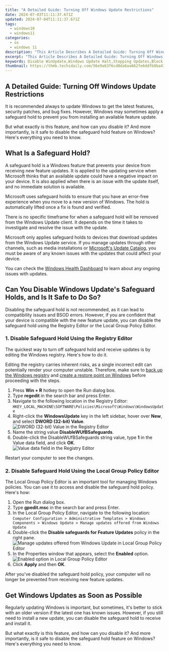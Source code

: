 ```yaml
---
title: "A Detailed Guide: Turning Off Windows Update Restrictions"
date: 2024-07-03T11:11:37.671Z
updated: 2024-07-04T11:11:37.671Z
tags:
  - windows10
  - windows11
categories:
  - os
  - windows 11
description: "This Article Describes A Detailed Guide: Turning Off Windows Update Restrictions"
excerpt: "This Article Describes A Detailed Guide: Turning Off Windows Update Restrictions"
keywords: Disable WinUpdate,Windows Update Halt,Stopping Updates,Block Windows Updates,Unblock Upgrade,Deactivate AutoUpdates,Cease Windows Patches
thumbnail: https://thmb.techidaily.com/56e9a63f6cd0da6aa662fe6ddfb8ba418b2232ba03eb8e75fedd97f8000b9ecc.jpg
---
```


## A Detailed Guide: Turning Off Windows Update Restrictions

 It is recommended always to update Windows to get the latest features, security patches, and bug fixes. However, Windows may sometimes apply a safeguard hold to prevent you from installing an available feature update.

 But what exactly is this feature, and how can you disable it? And more importantly, is it safe to disable the safeguard hold feature on Windows? Here's everything you need to know.

## What Is a Safeguard Hold?

 A safeguard hold is a Windows feature that prevents your device from receiving new feature updates. It is applied to the updating service when Microsoft thinks that an available update could have a negative impact on your device. It is also applied when there is an issue with the update itself, and no immediate solution is available.

 Microsoft uses safeguard holds to ensure that you have an error-free experience when you move to a new version of Windows. The hold is automatically lifted once a fix is found and verified.

 There is no specific timeframe for when a safeguard hold will be removed from the Windows Update client. It depends on the time it takes to investigate and resolve the issue with the update.

 Microsoft only applies safeguard holds to devices that download updates from the Windows Update service. If you manage updates through other channels, such as media installations or [Microsoft's Update Catalog](https://www.makeuseof.com/tag/microsoft-windows-update-catalog/), you must be aware of any known issues with the updates that could affect your device.

 You can check the [Windows Health Dashboard](https://learn.microsoft.com/en-us/windows/release-health/) to learn about any ongoing issues with updates.

## Can You Disable Windows Update's Safeguard Holds, and Is It Safe to Do So?

 Disabling the safeguard hold is not recommended, as it can lead to compatibility issues and BSOD errors. However, if you are confident that your device is compatible with the new feature update, you can disable the safeguard hold using the Registry Editor or the Local Group Policy Editor.

### 1\. Disable Safeguard Hold Using the Registry Editor

 The quickest way to turn off safeguard hold and receive updates is by editing the Windows registry. Here's how to do it.

 Editing the registry carries inherent risks, as a single incorrect edit can potentially render your computer unstable. Therefore, make sure to [back up the Windows registry](https://www.makeuseof.com/tag/backup-restore-windows-registry/) and [create a restore point on Windows](https://www.makeuseof.com/windows-11-create-restore-point/) before proceeding with the steps.

1. Press **Win + R** hotkey to open the Run dialog box.
2. Type **regedit** in the search bar and press Enter.
3. Navigate to the following location in the Registry Editor:  
`HKEY_LOCAL_MACHINE\SOFTWARE\Policies\Microsoft\Windows\WindowsUpdate`
4. Right-click the **WindowsUpdate** key in the left sidebar, hover over **New**, and select **DWORD (32-bit) Value**.  
![DWORD (32-bit) Value in the Registry Editor](https://static1.makeuseofimages.com/wordpress/wp-content/uploads/2023/09/dword-32-bit-value.jpg)
5. Name the string value **DisableWUfBSafeguards**.
6. Double-click the DisableWUfBSafeguards string value, type **1** in the Value data field, and click **OK**.  
![Value data field in the Registry Editor](https://static1.makeuseofimages.com/wordpress/wp-content/uploads/2023/09/value-data-field.jpg)

 Restart your computer to see the changes.

### 2\. Disable Safeguard Hold Using the Local Group Policy Editor

 The Local Group Policy Editor is an important tool for managing Windows policies. You can use it to access and disable the safeguard hold policy. Here's how:

1. Open the Run dialog box.
2. Type **gpedit.msc** in the search bar and press Enter.
3. In the Local Group Policy Editor, navigate to the following location:  
`Computer Configuration > Administrative Templates > Windows Components > Windows Update > Manage updates offered from Windows Update`
4. Double-click the **Disable safeguards for Feature Updates** policy in the right pane.  
![Manage updates offered from Windows Update in Local Group Policy Editor](https://static1.makeuseofimages.com/wordpress/wp-content/uploads/2023/09/manage-updates-offered-from-windows-update.jpg)
5. In the Properties window that appears, select the **Enabled** option.  
![Enabled option in Local Group Policy Editor](https://static1.makeuseofimages.com/wordpress/wp-content/uploads/2023/09/enabled-option.jpg)
6. Click **Apply** and then **OK**.

 After you've disabled the safeguard hold policy, your computer will no longer be prevented from receiving new feature updates.

## Get Windows Updates as Soon as Possible

 Regularly updating Windows is important, but sometimes, it's better to stick with an older version if the latest one has known issues. However, if you still need to install a new update, you can disable the safeguard hold to receive and install it.

 But what exactly is this feature, and how can you disable it? And more importantly, is it safe to disable the safeguard hold feature on Windows? Here's everything you need to know.



<ins class="adsbygoogle"
      style="display:block"
      data-ad-client="ca-pub-7571918770474297"
      data-ad-slot="8358498916"
      data-ad-format="auto"
      data-full-width-responsive="true"></ins>